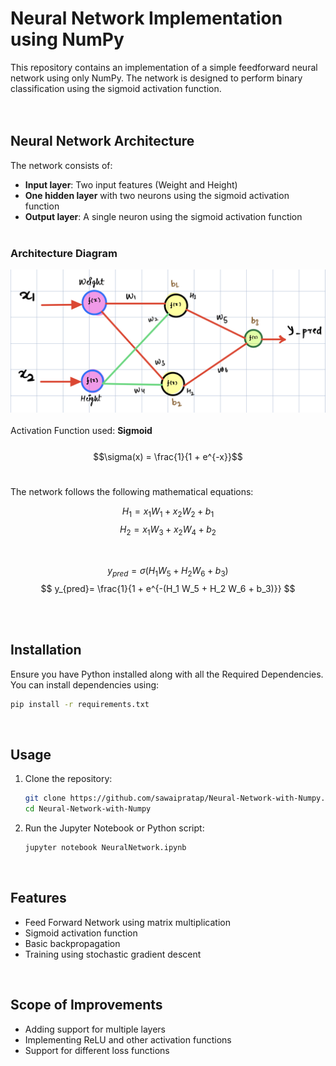 # Neural Network Implementation using NumPy

This repository contains an implementation of a simple feedforward neural network using only NumPy. The network is designed to perform binary classification using the sigmoid activation function.
<br><br><br>
## Neural Network Architecture

The network consists of:
- **Input layer**: Two input features (Weight and Height)
- **One hidden layer** with two neurons using the sigmoid activation function
- **Output layer**: A single neuron using the sigmoid activation function
<br><br>
### Architecture Diagram

![Neural Network Architecture](./Model%20Architecture.png)
<br><br>
Activation Function used: **Sigmoid** <br><br>
$$\sigma(x) = \frac{1}{1 + e^{-x}}$$
<br>

The network follows the following mathematical equations:

$$ H_1 = x_1 W_1 + x_2 W_2 + b_1 $$
$$ H_2 = x_1 W_3 + x_2 W_4 + b_2 $$

<br>

$$ y_{pred} = \sigma(H_1 W_5 + H_2 W_6 + b_3) $$
$$ y_{pred}= \frac{1}{1 + e^{-(H_1 W_5 + H_2 W_6 + b_3)}} $$

<br><br>
## Installation

Ensure you have Python installed along with all the Required Dependencies. <br>You can install dependencies using:
```bash
pip install -r requirements.txt
```
<br>

## Usage

1. Clone the repository:
   ```bash
   git clone https://github.com/sawaipratap/Neural-Network-with-Numpy.git 
   cd Neural-Network-with-Numpy
   ```
2. Run the Jupyter Notebook or Python script:
   ```bash
   jupyter notebook NeuralNetwork.ipynb
   ```
<br>

## Features
- Feed Forward Network using matrix multiplication
- Sigmoid activation function
- Basic backpropagation
- Training using stochastic gradient descent

<br>

## Scope of Improvements
- Adding support for multiple layers
- Implementing ReLU and other activation functions
- Support for different loss functions

